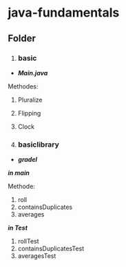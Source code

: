 # java-fundamentals

## Folder 


1. ### basic

* ***Main.java***

Methodes: 
1. Pluralize
2. Flipping
3. Clock


2. ### basiclibrary
* ***gradel***

***in main***

Methode:

1. roll
2. containsDuplicates
3. averages

***in Test***
1. rollTest
2. containsDuplicatesTest
3. averagesTest





